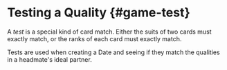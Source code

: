 # Testing a Quality {#game-test}

A *test* is a special kind of card match. Either the suits of
two cards must exactly match, or the ranks of each card must exactly match.

Tests are used when creating a Date and seeing if they match the qualities
in a headmate's ideal partner.

